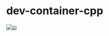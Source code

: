 # dev-container-cpp
[![ci](https://github.com/jungheil/dev-container-cpp/actions/workflows/deploy.yml/badge.svg?branch=main)](https://github.com/jungheil/dev-container-cpp/actions/workflows/deploy.yml)
